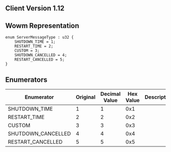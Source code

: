 ## Client Version 1.12

## Wowm Representation
```rust,ignore
enum ServerMessageType : u32 {
    SHUTDOWN_TIME = 1;    
    RESTART_TIME = 2;    
    CUSTOM = 3;    
    SHUTDOWN_CANCELLED = 4;    
    RESTART_CANCELLED = 5;    
}

```
## Enumerators
| Enumerator | Original | Decimal Value | Hex Value | Description | Comment |
| --------- | -------- | ------------- | --------- | ----------- | ------- |
| SHUTDOWN_TIME | 1 | 1 | 0x1 |  |  |
| RESTART_TIME | 2 | 2 | 0x2 |  |  |
| CUSTOM | 3 | 3 | 0x3 |  |  |
| SHUTDOWN_CANCELLED | 4 | 4 | 0x4 |  |  |
| RESTART_CANCELLED | 5 | 5 | 0x5 |  |  |
